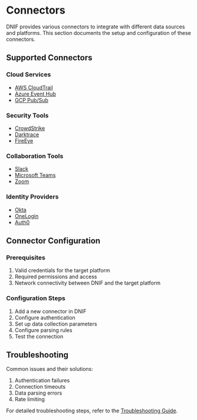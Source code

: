 # Connectors

DNIF provides various connectors to integrate with different data sources and platforms. This section documents the setup and configuration of these connectors.

## Supported Connectors

### Cloud Services
- [AWS CloudTrail](aws/cloudtrail.md)
- [Azure Event Hub](azure/event-hub.md)
- [GCP Pub/Sub](gcp/pubsub.md)

### Security Tools
- [CrowdStrike](crowdstrike.md)
- [Darktrace](darktrace.md)
- [FireEye](fireeye.md)

### Collaboration Tools
- [Slack](slack.md)
- [Microsoft Teams](microsoft/teams.md)
- [Zoom](zoom.md)

### Identity Providers
- [Okta](okta.md)
- [OneLogin](onelogin.md)
- [Auth0](auth0.md)

## Connector Configuration

### Prerequisites
1. Valid credentials for the target platform
2. Required permissions and access
3. Network connectivity between DNIF and the target platform

### Configuration Steps
1. Add a new connector in DNIF
2. Configure authentication
3. Set up data collection parameters
4. Configure parsing rules
5. Test the connection

## Troubleshooting

Common issues and their solutions:
1. Authentication failures
2. Connection timeouts
3. Data parsing errors
4. Rate limiting

For detailed troubleshooting steps, refer to the [Troubleshooting Guide](../troubleshooting/connectors.md). 